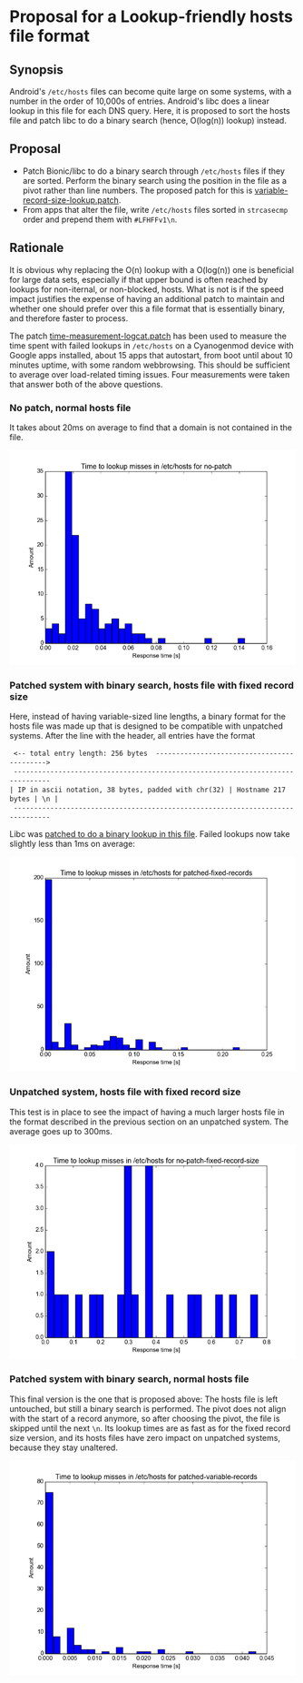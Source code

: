 # Proposal for a Lookup-friendly hosts file format

## Synopsis
Android's `/etc/hosts` files can become quite large on some systems,
with a number in the order of 10,000s of entries. Android's libc does a linear
lookup in this file for each DNS query. Here, it is proposed to sort the hosts
file and patch libc to do a binary search (hence, O(log(n)) lookup) instead.

## Proposal
* Patch Bionic/libc to do a binary search through `/etc/hosts` files if they
  are sorted. Perform the binary search using the position in the file as a
  pivot rather than line numbers. The proposed patch for this is
  [variable-record-size-lookup.patch](patches/variable-record-size-lookup.patch).
* From apps that alter the file, write `/etc/hosts` files sorted in
  `strcasecmp` order and prepend them with `#LFHFFv1\n`.

## Rationale
It is obvious why replacing the O(n) lookup with a O(log(n)) one is beneficial
for large data sets, especially if that upper bound is often reached by lookups
for non-iternal, or non-blocked, hosts. What is not is if the speed impact
justifies the expense of having an additional patch to maintain and whether
one should prefer over this a file format that is essentially binary, and
therefore faster to process.

The patch
[time-measurement-logcat.patch](patches/time-measurement-logcat.patch) has been
used to measure the time spent with failed lookups in `/etc/hosts` on a
Cyanogenmod device with Google apps installed, about 15 apps that autostart,
from boot until about 10 minutes uptime, with some random webbrowsing. This
should be sufficient to average over load-related timing issues. Four
measurements were taken that answer both of the above questions.

### No patch, normal hosts file
It takes about 20ms on average to find that a domain is not contained in the file.

![no patch, normal hosts file](data/no-patch.png)

### Patched system with binary search, hosts file with fixed record size
Here, instead of having variable-sized line lengths, a binary format for the hosts
file was made up that is designed to be compatible with unpatched systems. After
the line with the header, all entries have the format

     <-- total entry length: 256 bytes  ------------------------------------------->
     -------------------------------------------------------------------------------
    | IP in ascii notation, 38 bytes, padded with chr(32) | Hostname 217 bytes | \n |
     -------------------------------------------------------------------------------

Libc was [patched to do a binary lookup in this
file](patches/fixed-record-size-lookup.patch). Failed lookups now take slightly
less than 1ms on average:

![patched with fixed record size](data/patched-fixed-records.png)

### Unpatched system, hosts file with fixed record size
This test is in place to see the impact of having a much larger hosts file in the
format described in the previous section on an unpatched system. The average goes
up to 300ms.

![unpatched with fixed record size](data/no-patch-fixed-record-size.png)

### Patched system with binary search, normal hosts file
This final version is the one that is proposed above: The hosts file is left untouched, but
still a binary search is performed. The pivot does not align with the start of a record
anymore, so after choosing the pivot, the file is skipped until the next `\n`.
Its lookup times are as fast as for the fixed record size version, and its
hosts files have zero impact on unpatched systems, because they stay unaltered.

![patched with variable record size](data/patched-variable-records.png)
